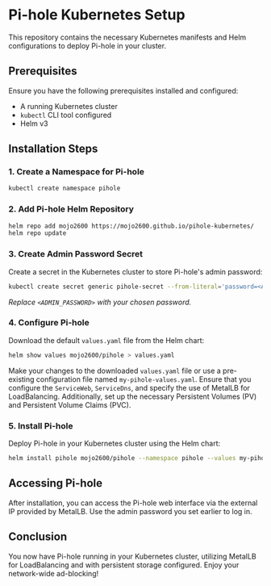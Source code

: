 # Pi-hole Kubernetes Setup

This repository contains the necessary Kubernetes manifests and Helm configurations to deploy Pi-hole in your cluster. 

## Prerequisites
Ensure you have the following prerequisites installed and configured:
- A running Kubernetes cluster
- `kubectl` CLI tool configured
- Helm v3

## Installation Steps

### 1. Create a Namespace for Pi-hole
```bash
kubectl create namespace pihole
```

### 2. Add Pi-hole Helm Repository
```bash
helm repo add mojo2600 https://mojo2600.github.io/pihole-kubernetes/
helm repo update
```

### 3. Create Admin Password Secret
Create a secret in the Kubernetes cluster to store Pi-hole's admin password:
```bash
kubectl create secret generic pihole-secret --from-literal='password=<ADMIN_PASSWORD>' --namespace pihole
```
*Replace `<ADMIN_PASSWORD>` with your chosen password.*

### 4. Configure Pi-hole
Download the default `values.yaml` file from the Helm chart:
```bash
helm show values mojo2600/pihole > values.yaml
```

Make your changes to the downloaded `values.yaml` file or use a pre-existing configuration file named `my-pihole-values.yaml`. Ensure that you configure the `ServiceWeb`, `ServiceDns`, and specify the use of MetalLB for LoadBalancing. Additionally, set up the necessary Persistent Volumes (PV) and Persistent Volume Claims (PVC).

### 5. Install Pi-hole
Deploy Pi-hole in your Kubernetes cluster using the Helm chart:
```bash
helm install pihole mojo2600/pihole --namespace pihole --values my-pihole-values.yaml
```

## Accessing Pi-hole
After installation, you can access the Pi-hole web interface via the external IP provided by MetalLB. Use the admin password you set earlier to log in.

## Conclusion
You now have Pi-hole running in your Kubernetes cluster, utilizing MetalLB for LoadBalancing and with persistent storage configured. Enjoy your network-wide ad-blocking!
```
